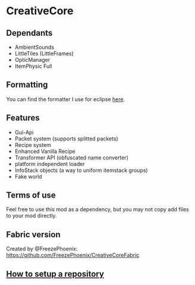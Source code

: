 # CreativeCore

## Dependants
- AmbientSounds
- LittleTiles (LittleFrames)
- OpticManager
- ItemPhysic Full

## Formatting
You can find the formatter I use for eclipse [here](https://www.dropbox.com/s/ikb4hvxnowt4ubj/CreativeFormater.xml?dl=1).

## Features
- Gui-Api
- Packet system (supports splitted packets)
- Recipe system
- Enhanced Vanilla Recipe
- Transformer API (obfuscated name converter)
- platform independent loader
- InfoStack objects (a way to uniform itemstack groups)
- Fake world

## Terms of use
Feel free to use this mod as a dependency, but you may not copy add files to your mod directly.

## Fabric version
Created by @FreezePhoenix: https://github.com/FreezePhoenix/CreativeCoreFabric

## [How to setup a repository](https://www.youtube.com/watch?v=7Ahshi_QjM4)
